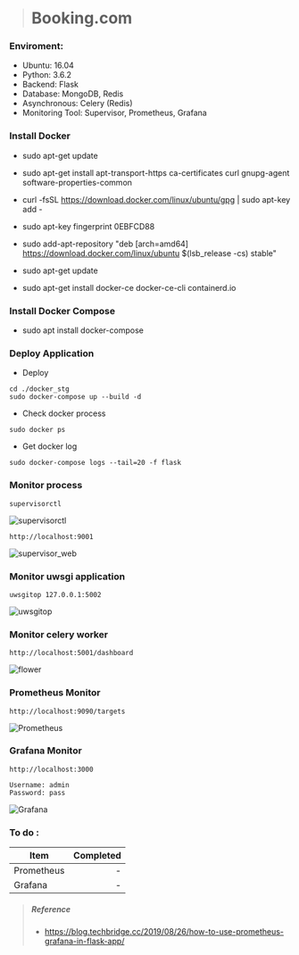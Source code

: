 ># Booking.com
### Enviroment:
* Ubuntu: 16.04 
* Python: 3.6.2
* Backend: Flask
* Database: MongoDB, Redis
* Asynchronous: Celery (Redis)
* Monitoring Tool: Supervisor, Prometheus, Grafana


### Install Docker
* sudo apt-get update

* sudo apt-get install apt-transport-https ca-certificates curl gnupg-agent software-properties-common

* curl -fsSL https://download.docker.com/linux/ubuntu/gpg | sudo apt-key add -

* sudo apt-key fingerprint 0EBFCD88

* sudo add-apt-repository "deb [arch=amd64] https://download.docker.com/linux/ubuntu
$(lsb_release -cs)
stable"

* sudo apt-get update

* sudo apt-get install docker-ce docker-ce-cli containerd.io


### Install Docker Compose
* sudo apt install docker-compose


### Deploy Application
* Deploy
```
cd ./docker_stg
sudo docker-compose up --build -d
```

* Check docker process
```
sudo docker ps
```

* Get docker log
```
sudo docker-compose logs --tail=20 -f flask
```

### Monitor process
```
supervisorctl
```
![supervisorctl](https://github.com/LinYuMingBejing/booking.com/blob/master/imgs/supervosor.png)
```
http://localhost:9001
```
![supervisor_web](https://img.onl/wmlqSJ)


### Monitor uwsgi application
```
uwsgitop 127.0.0.1:5002
```
![uwsgitop](https://github.com/LinYuMingBejing/booking.com/blob/master/imgs/uwsgitop.png)

### Monitor celery worker 
```
http://localhost:5001/dashboard
```
![flower](https://github.com/LinYuMingBejing/booking.com/blob/master/imgs/flower.png)


### Prometheus Monitor
```
http://localhost:9090/targets
```
![Prometheus](https://img.onl/6vdblM)


### Grafana Monitor
```
http://localhost:3000
```
```
Username: admin
Password: pass
```
![Grafana](https://img.onl/9PCenG)



### To do :
| Item      | Completed |
| --------- | -----:|
| Prometheus   |  -|
| Grafana     |      -|


> ##### Reference
> * https://blog.techbridge.cc/2019/08/26/how-to-use-prometheus-grafana-in-flask-app/